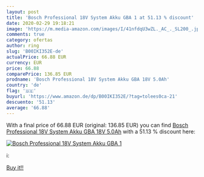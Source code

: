 ```yaml
---
layout: post
title: 'Bosch Professional 18V System Akku GBA 1 at 51.13 % discount'
date: 2020-02-29 19:18:21
image: 'https://m.media-amazon.com/images/I/41nfdqU3wZL._AC_._SL200_.jpg'
comments: true
category: ofertas
author: ring
slug: 'B00IKI352E-de'
actualPrice: 66.88 EUR
currency: EUR
price: 66.88
comparePrice: 136.85 EUR
prodname: 'Bosch Professional 18V System Akku GBA 18V 5.0Ah'
country: 'de'
flag: '🇩🇪'
buyurl: 'https://www.amazon.de/dp/B00IKI352E/?tag=tolees0ca-21'
descuento: '51.13'
average: '66.88'
---
```


With a final price of 66.88 EUR (original: 136.85 EUR) you can find [Bosch Professional 18V System Akku GBA 18V 5.0Ah](https://www.amazon.de/dp/B00IKI352E/?tag=tolees0ca-21) with a  51.13 % discount here:

[![Bosch Professional 18V System Akku GBA 1](https://m.media-amazon.com/images/I/41nfdqU3wZL._AC_._SL200_.jpg)](https://www.amazon.de/dp/B00IKI352E/?tag=tolees0ca-21)

ℹ️:


[Buy it!!](https://www.amazon.de/dp/B00IKI352E/?tag=tolees0ca-21)
